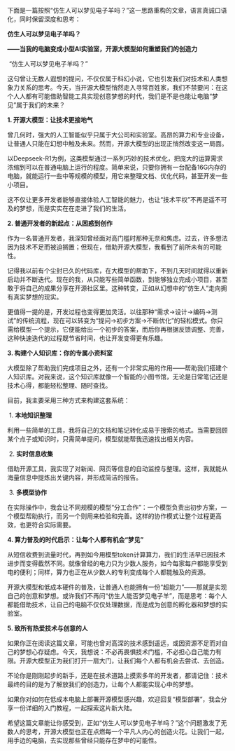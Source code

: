 下面是一篇按照“仿生人可以梦见电子羊吗？”这一思路重构的文章，语言真诚口语化，同时保留深度和思考：

**仿生人可以梦见电子羊吗？**



**——当我的电脑变成小型AI实验室，开源大模型如何重塑我们的创造力**



​	“仿生人可以梦见电子羊吗？”

这句曾让无数人遐想的提问，不仅仅属于科幻小说，它也引发我们对技术和人类想象力关系的思考。今天，当开源大模型悄然走入寻常百姓家，我们不禁要问：在这个人人都有可能借助智能工具实现创意梦想的时代，我们是不是也能让电脑“梦见”属于我们的未来？

**1. 开源大模型：让技术更接地气**



曾几何时，强大的人工智能似乎只属于大公司和实验室。高昂的算力和专业设备，让普通人只能在幻想中触及未来。然而，开源大模型的出现正悄然改变这一局面。

以Deepseek-R1为例，这类模型通过一系列巧妙的技术优化，把庞大的运算需求浓缩到可以在普通电脑上运行的程度。简单来说，只要你拥有一台配备16G内存的电脑，就能运行一些中等规模的模型，用它来整理文档、优化代码，甚至开发一些小项目。



这不仅让更多开发者能够直接体验人工智能的魅力，也让“技术平权”不再是遥不可及的梦想，而是实实在在走进了我们的生活。

**2. 普通开发者的新起点：从困惑到创作**



作为一名普通开发者，我深知曾经面对高门槛时那种无奈和焦虑。过去，许多想法因为技术不足而被迫搁置；但现在，借助开源大模型，我看到了前所未有的可能性。

记得我以前有个尘封已久的代码库，在大模型的帮助下，不到几天时间就得以重新启动并不断迭代。现在的我，从只能写些简单函数，到能够独立完成小项目，甚至敢于将自己的成果分享在开源社区里。这种转变，正如从幻想中的“仿生人”走向拥有真实梦想的现实。



更值得一提的是，开发过程也变得更加灵活。以往那种“需求→设计→编码→测试”的传统流程，现在可以转变为“提问→初步方案→不断优化”的轻松模式。你只需给模型一个提示，它便能给出一个初步的答案，而后你再根据反馈调整、完善，这种快速迭代的过程既节省时间，也让开发变得更有乐趣。

**3. 构建个人知识库：你的专属小资料室**



大模型除了帮助我们完成项目之外，还有一个非常实用的作用——帮助我们搭建个人知识库。对我来说，这个知识库就像一个智能的小图书馆，无论是日常笔记还是技术心得，都能轻松整理、随时查找。

目前，我主要采用三种方式来构建这套系统：

​	1.	**本地知识整理**

利用一些简单的工具，我将自己的文档和笔记转化成易于搜索的格式。当需要回顾某个点子或知识时，只需简单提问，模型就能帮我迅速找出相关内容。

​	2.	**实时信息收集**

借助开源工具，我实现了对新闻、网页等信息的自动监控与整理。这样，我就能从海量信息中提炼出关键内容，并形成简洁的报告。

​	3.	**多模型协作**

在实际操作中，我会让不同规模的模型“分工合作”：一个模型负责出初步方案，一个模型帮助执行，而另一个则用来检验和完善。这样的协作模式让整个过程更高效，也更符合实际需要。

**4. 算力普及的时代启示：让每个人都有机会“梦见”**



从短信收费到流量时代，再到如今用模型token计算算力，我们的生活早已因技术进步而变得截然不同。就像曾经的电力只为少数人服务，如今每家每户都能享受到电的便利；同样，算力也正在从少数人的专利变成每个人都能触及的资源。



开源大模型和低成本硬件的普及，让普通人也能拥有一份“超能力”——那就是实现自己的创意和梦想。或许我们不再问“仿生人能否梦见电子羊”，而是思考：每个人都能借助技术，让自己的电脑不仅仅处理数据，而是成为创意的孵化器和梦想的实验室。

**5. 致所有热爱技术与创意的人**



如果你正在阅读这篇文章，可能也曾对高深的技术感到遥远，或因资源不足而对自己的梦想心存疑虑。今天，我想说：不必再畏惧技术门槛，不必担心自己能力有限。开源大模型正为我们打开一扇大门，让我们每个人都有机会去尝试、去创造。



不论你是刚刚起步的新手，还是在技术道路上摸索多年的开发者，都请记住：技术最终的目的是为了解放我们的创造力，让每个人都能实现心中的梦想。

如果你对如何在低成本电脑上部署开源模型感兴趣，欢迎回复“模型部署”，我会分享一份详细的入门教程，一起探索这片新大陆。

希望这篇文章能让你感受到，正如“仿生人可以梦见电子羊吗？”这个问题激发了无数人的思考，开源大模型也正在点燃每一个平凡人内心的创造火花。让我们一起，用手边的电脑，去实现那些曾经只能存在梦中的可能性。